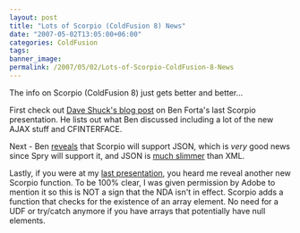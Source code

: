 ```yaml
---
layout: post
title: "Lots of Scorpio (ColdFusion 8) News"
date: "2007-05-02T13:05:00+06:00"
categories: ColdFusion 
tags: 
banner_image: 
permalink: /2007/05/02/Lots-of-Scorpio-ColdFusion-8-News
---
```


The info on Scorpio (ColdFusion 8) just gets better and better...

First check out <a href="http://www.daveshuck.com/blog/index.cfm/2007/5/1/My-notes-and-analysis-of-Ben-Fortas-presentation-to-the-DFWCFUG">Dave Shuck's blog post</a> on Ben Forta's last Scorpio presentation. He lists out what Ben discussed including a lot of the new AJAX stuff and CFINTERFACE.

Next - Ben <a href="http://www.forta.com/blog/index.cfm/2007/5/2/Working-With-JSON-In-Scorpio">reveals</a> that Scorpio will support JSON, which is <i>very</i> good news since Spry will support it, and JSON is <a href="http://ray.camdenfamily.com/index.cfm/2007/3/14/Quick-example-of-JSON-versus-XML">much slimmer</a> than XML.

Lastly, if you were at my <a href="http://ray.camdenfamily.com/index.cfm/2007/5/1/CFJUG-Recording-and-Materials">last presentation</a>, you heard me reveal another new Scorpio function. To be 100% clear, I was given permission by Adobe to mention it so this is NOT a sign that the NDA isn't in effect. Scorpio adds a function that checks for the existence of an array element. No need for a UDF or try/catch anymore if you have arrays that potentially have null elements.